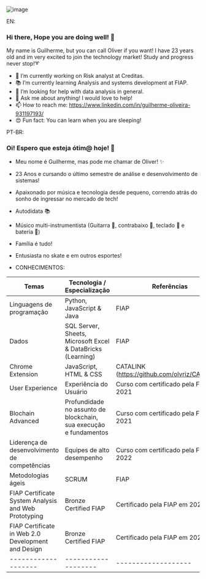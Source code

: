 ![image](https://user-images.githubusercontent.com/85374093/178001842-87e1b7ab-24f2-462b-ae0c-717263ce2e29.png)

EN:
### Hi there, Hope you are doing well! 👋
My name is Guilherme, but you can call Oliver if you want! 
I have 23 years old and im very excited to join the technology market! Study and progress never stop!➰
- 🔭 I’m currently working on Risk analyst at Creditas.
- 📚 I’m currently learning Analysis and systems development at FIAP.
- 🤔 I’m looking for help with data analysis in general.
- 💬 Ask me about anything! I would love to help!
- 📫 How to reach me: https://www.linkedin.com/in/guilherme-oliveira-931197193/
- 😍 Fun fact: You can learn when you are sleeping!

PT-BR:
### Oi! Espero que esteja ótim@ hoje! 👋
- Meu nome é Guilherme, mas pode me chamar de Oliver! ✨
- 23 Anos e cursando o último semestre de análise e desenvolvimento de sistemas! 
- Apaixonado por música e tecnologia desde pequeno, correndo atrás do sonho de ingressar no mercado de tech!
- Autodidata 📚
- Músico multi-instrumentista (Guitarra 🎸, contrabaixo 🎸, teclado 🎹 e bateria 🥁)
- Família é tudo!
- Entusiasta no skate e em outros esportes!

- CONHECIMENTOS: 

| Temas  |  Tecnologia / Especialização | Referências  |  
| ------------------- | ------------------- | ------------------- |
|  Linguagens de programação | Python, JavaScript & Java | FIAP |
|  Dados | SQL Server, Sheets, Microsoft Excel & DataBricks (Learning) | FIAP |
|  Chrome Extension | JavaScript, HTML & CSS | CATALINK (https://github.com/olvriz/CATALINK)|
|  User Experience | Experiência do Usuário | Curso com certificado pela FIAP em 2021 |
|  Blochain Advanced | Profundidade no assunto de blockchain, sua execução e fundamentos | Curso com certificado pela FIAP em 2021 |
|  Liderença de desenvolvimento de competências |  Equipes de alto desempenho | Curso com certificado pela FIAP em 2022  |
|  Metodologias ágeis |  SCRUM |  FIAP |
|  FIAP Certificate System Analysis and Web Prototyping |  Bronze Certified FIAP | Certificado pela FIAP em 2021 |
|  FIAP Certificate in Web 2.0 Development and Design |  Bronze Certified FIAP | Certificado pela FIAP em 2021 |
| ------------------- | ------------------- | ------------------- | 


